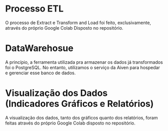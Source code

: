 # Processo ETL
O processo de Extract e Transform and Load foi feito, exclusivamente, através do próprio Google Colab Disposto no repositório.

# DataWarehosue
A princípio, a ferramenta utilizada pra armazenar os dados já transformados foi o PostgreSQL. No entanto, utilizamos o serviço da Aiven para hospedar e gerenciar esse banco de dados.

# Visualização dos Dados (Indicadores Gráficos e Relatórios)
A visualização dos dados, tanto dos gráficos quanto dos relatórios, foram feitas através do próprio Google Colab disposto no repositório.
